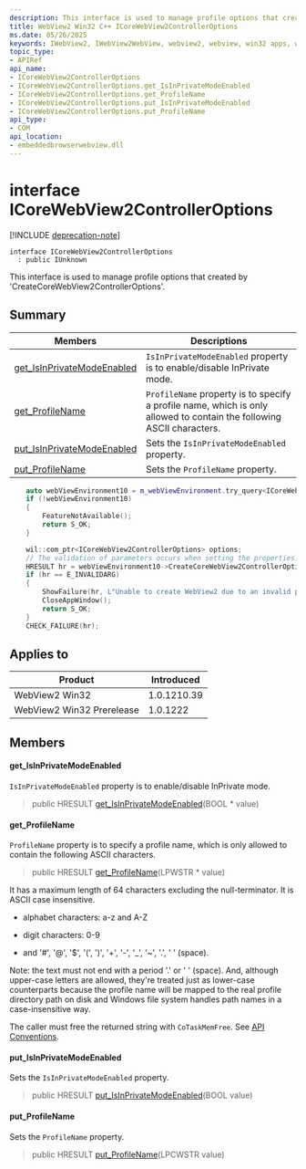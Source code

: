 ```yaml
---
description: This interface is used to manage profile options that created by 'CreateCoreWebView2ControllerOptions'.
title: WebView2 Win32 C++ ICoreWebView2ControllerOptions
ms.date: 05/26/2025
keywords: IWebView2, IWebView2WebView, webview2, webview, win32 apps, win32, edge, ICoreWebView2, ICoreWebView2Controller, browser control, edge html, ICoreWebView2ControllerOptions
topic_type: 
- APIRef
api_name:
- ICoreWebView2ControllerOptions
- ICoreWebView2ControllerOptions.get_IsInPrivateModeEnabled
- ICoreWebView2ControllerOptions.get_ProfileName
- ICoreWebView2ControllerOptions.put_IsInPrivateModeEnabled
- ICoreWebView2ControllerOptions.put_ProfileName
api_type:
- COM
api_location:
- embeddedbrowserwebview.dll
---
```


# interface ICoreWebView2ControllerOptions

[!INCLUDE [deprecation-note](../includes/deprecation-note.md)]

```
interface ICoreWebView2ControllerOptions
  : public IUnknown
```

This interface is used to manage profile options that created by 'CreateCoreWebView2ControllerOptions'.

## Summary

 Members                        | Descriptions
--------------------------------|---------------------------------------------
[get_IsInPrivateModeEnabled](#get_isinprivatemodeenabled) | `IsInPrivateModeEnabled` property is to enable/disable InPrivate mode.
[get_ProfileName](#get_profilename) | `ProfileName` property is to specify a profile name, which is only allowed to contain the following ASCII characters.
[put_IsInPrivateModeEnabled](#put_isinprivatemodeenabled) | Sets the `IsInPrivateModeEnabled` property.
[put_ProfileName](#put_profilename) | Sets the `ProfileName` property.

```cpp
    auto webViewEnvironment10 = m_webViewEnvironment.try_query<ICoreWebView2Environment10>();
    if (!webViewEnvironment10)
    {
        FeatureNotAvailable();
        return S_OK;
    }

    wil::com_ptr<ICoreWebView2ControllerOptions> options;
    // The validation of parameters occurs when setting the properties.
    HRESULT hr = webViewEnvironment10->CreateCoreWebView2ControllerOptions(&options);
    if (hr == E_INVALIDARG)
    {
        ShowFailure(hr, L"Unable to create WebView2 due to an invalid profile name.");
        CloseAppWindow();
        return S_OK;
    }
    CHECK_FAILURE(hr);
```

## Applies to

Product                         | Introduced
--------------------------------|---------------------------------------------
WebView2 Win32            |    1.0.1210.39
WebView2 Win32 Prerelease |    1.0.1222

## Members

#### get_IsInPrivateModeEnabled

`IsInPrivateModeEnabled` property is to enable/disable InPrivate mode.

> public HRESULT [get_IsInPrivateModeEnabled](#get_isinprivatemodeenabled)(BOOL * value)

#### get_ProfileName

`ProfileName` property is to specify a profile name, which is only allowed to contain the following ASCII characters.

> public HRESULT [get_ProfileName](#get_profilename)(LPWSTR * value)

It has a maximum length of 64 characters excluding the null-terminator. It is ASCII case insensitive.

* alphabet characters: a-z and A-Z

* digit characters: 0-9

* and '#', '@', '$', '(', ')', '+', '-', '_', '~', '.', ' ' (space).

Note: the text must not end with a period '.' or ' ' (space). And, although upper-case letters are allowed, they're treated just as lower-case counterparts because the profile name will be mapped to the real profile directory path on disk and Windows file system handles path names in a case-insensitive way.

The caller must free the returned string with `CoTaskMemFree`. See [API Conventions](/microsoft-edge/webview2/concepts/win32-api-conventions#strings).

#### put_IsInPrivateModeEnabled

Sets the `IsInPrivateModeEnabled` property.

> public HRESULT [put_IsInPrivateModeEnabled](#put_isinprivatemodeenabled)(BOOL value)

#### put_ProfileName

Sets the `ProfileName` property.

> public HRESULT [put_ProfileName](#put_profilename)(LPCWSTR value)

